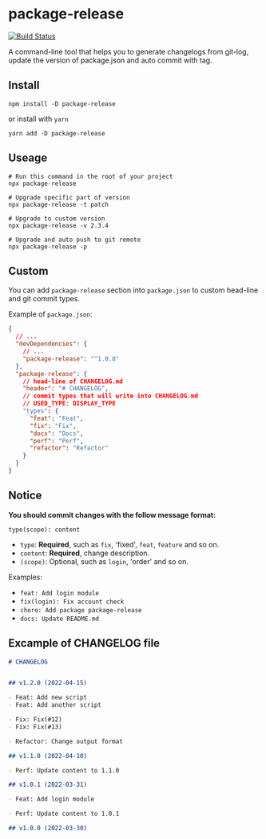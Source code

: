 # package-release

[![Build Status](https://app.travis-ci.com/hpyer/package-release.svg?branch=main)](https://app.travis-ci.com/hpyer/package-release)

A command-line tool that helps you to generate changelogs from git-log, update the version of package.json and auto commit with tag.

## Install

`npm install -D package-release`

or install with `yarn`

`yarn add -D package-release`

## Useage

```shell
# Run this command in the root of your project
npx package-release

# Upgrade specific part of version
npx package-release -t patch

# Upgrade to custom version
npx package-release -v 2.3.4

# Upgrade and auto push to git remote
npx package-release -p
```

## Custom

You can add `package-release` section into `package.json` to custom head-line and git commit types.

Example of `package.json`:

```json
{
  // ...
  "devDependencies": {
    // ...
    "package-release": "^1.0.0"
  },
  "package-release": {
    // head-line of CHANGELOG.md
    "header": "# CHANGELOG",
    // commit types that will write into CHANGELOG.md
    // USED_TYPE: DISPLAY_TYPE
    "types": {
      "feat": "Feat",
      "fix": "Fix",
      "docs": "Docs",
      "perf": "Perf",
      "refactor": "Refactor"
    }
  }
}
```

## Notice

**You should commit changes with the follow message format:**

`type(scope): content`

- `type`: **Required**, such as `fix`, 'fixed', `feat`, `feature` and so on.
- `content`: **Required**, change description.
- `(scope)`: Optional, such as `login`, 'order' and so on.

Examples:

- `feat: Add login module`
- `fix(login): Fix account check`
- `chore: Add package package-release`
- `docs: Update README.md`

## Excample of CHANGELOG file

```markdown
# CHANGELOG


## v1.2.0 (2022-04-15)

- Feat: Add new script
- Feat: Add another script

- Fix: Fix(#12)
- Fix: Fix(#13)

- Refactor: Change output format

## v1.1.0 (2022-04-10)

- Perf: Update content to 1.1.0

## v1.0.1 (2022-03-31)

- Feat: Add login module

- Perf: Update content to 1.0.1

## v1.0.0 (2022-03-30)

```
